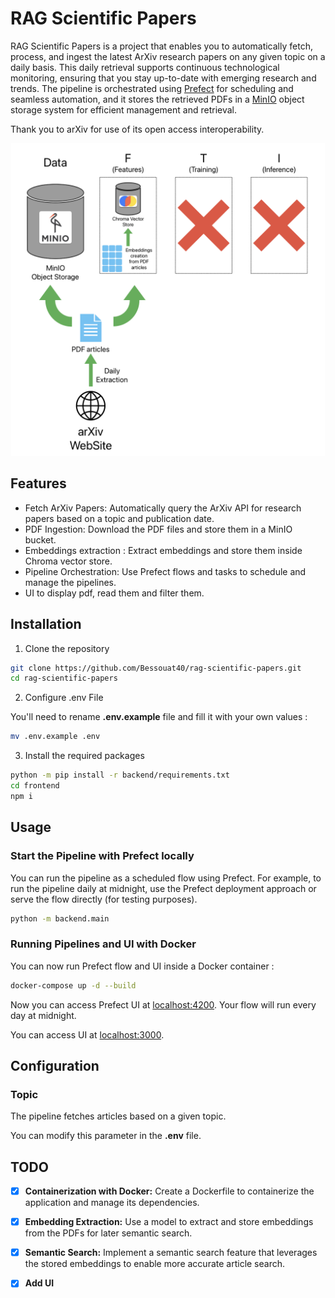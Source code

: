 # RAG Scientific Papers

RAG Scientific Papers is a project that enables you to automatically fetch, process, and ingest the latest ArXiv research papers on any given topic on a daily basis. This daily retrieval supports continuous technological monitoring, ensuring that you stay up-to-date with emerging research and trends. The pipeline is orchestrated using [Prefect](https://www.prefect.io/) for scheduling and seamless automation, and it stores the retrieved PDFs in a [MinIO](https://min.io/) object storage system for efficient management and retrieval.

Thank you to arXiv for use of its open access interoperability.

<div align="center">
    <img alt="RAGLight" height="500px" src="./media/schema.png">
</div>

## Features

- Fetch ArXiv Papers: Automatically query the ArXiv API for research papers based on a topic and publication date.
- PDF Ingestion: Download the PDF files and store them in a MinIO bucket.
- Embeddings extraction : Extract embeddings and store them inside Chroma vector store.
- Pipeline Orchestration: Use Prefect flows and tasks to schedule and manage the pipelines.
- UI to display pdf, read them and filter them.

## Installation

1. Clone the repository

```bash
git clone https://github.com/Bessouat40/rag-scientific-papers.git
cd rag-scientific-papers
```

2. Configure .env File

You'll need to rename **.env.example** file and fill it with your own values :

```bash
mv .env.example .env
```

3. Install the required packages

```bash
python -m pip install -r backend/requirements.txt
cd frontend
npm i
```

## Usage

### Start the Pipeline with Prefect locally

You can run the pipeline as a scheduled flow using Prefect. For example, to run the pipeline daily at midnight, use the Prefect deployment approach or serve the flow directly (for testing purposes).

```bash
python -m backend.main
```

### Running Pipelines and UI with Docker

You can now run Prefect flow and UI inside a Docker container :

```bash
docker-compose up -d --build
```

Now you can access Prefect UI at [localhost:4200](http://localhost:4200/dashboard).
Your flow will run every day at midnight.

You can access UI at [localhost:3000](http://localhost:3000).

## Configuration

### Topic

The pipeline fetches articles based on a given topic.

You can modify this parameter in the **.env** file.

## TODO

- [x] **Containerization with Docker:** Create a Dockerfile to containerize the application and manage its dependencies.

- [x] **Embedding Extraction:** Use a model to extract and store embeddings from the PDFs for later semantic search.

- [x] **Semantic Search:** Implement a semantic search feature that leverages the stored embeddings to enable more accurate article search.

- [x] **Add UI**

